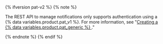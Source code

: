 {% ifversion pat-v2 %}
{% note %}

The REST API to manage notifications only supports authentication using a {% data variables.product.pat_v1 %}. For more information, see "[Creating a {% data variables.product.pat_generic %} ](/authentication/keeping-your-account-and-data-secure/creating-a-personal-access-token)."

{% endnote %}
{% endif %}
